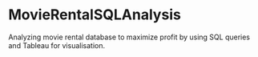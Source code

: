 # MovieRentalSQLAnalysis
Analyzing movie rental database to maximize profit by using SQL queries and Tableau for visualisation.
